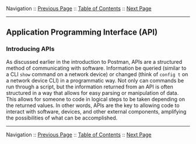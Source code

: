 Navigation :: [Previous Page](LTRDEV-1100-03-Hone.md) :: [Table of Contents](LTRDEV-1100-00-Intro.md#table-of-contents) :: [Next Page](LTRDEV-1100-03a2-API-Ex1.md)

---

## Application Programming Interface (API)

### Introducing APIs

As discussed earlier in the introduction to Postman, APIs are a structured method of communicating with software. 
Information be queried (similar to a CLI `show` command on a network device) or changed (think of `config t` on a 
network device CLI) in a programmatic way. Not only can commands be run through a script, but the information returned 
from an API is often structured in a way that allows for easy parsing or manipulation of data. This allows for someone
to code in logical steps to be taken depending on the returned values. In other words, APIs are the key to allowing
code to interact with software, devices, and other external components, amplifying the possibilities of what can be 
accomplished.

---

Navigation :: [Previous Page](LTRDEV-1100-03-Hone.md) :: [Table of Contents](LTRDEV-1100-00-Intro.md#table-of-contents) :: [Next Page](LTRDEV-1100-03a2-API-Ex1.md)

